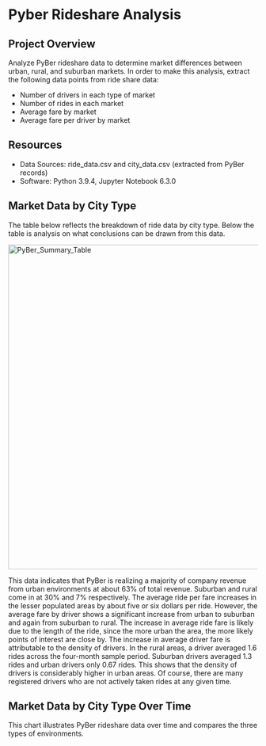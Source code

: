 # Pyber Rideshare Analysis

## Project Overview
Analyze PyBer rideshare data to determine market differences between urban, rural, and suburban markets. In order to make this analysis, extract the following data points from ride share data:

-	Number of drivers in each type of market
-	Number of rides in each market
-	Average fare by market
-	Average fare per driver by market

## Resources

- Data Sources: ride_data.csv and city_data.csv (extracted from PyBer records)
- Software: Python 3.9.4, Jupyter Notebook 6.3.0

## Market Data by City Type

The table below reflects the breakdown of ride data by city type.  Below the table is analysis on what conclusions can be drawn from this data.

<img width="656" alt="PyBer_Summary_Table" src="https://user-images.githubusercontent.com/78807451/120079602-a0bdb200-c082-11eb-9edf-5d0e3df9d5de.png">

This data indicates that PyBer is realizing a majority of company revenue from urban environments at about 63% of total revenue. Suburban and rural come in at 30% and 7% respectively.  The average ride per fare increases in the lesser populated areas by about five or six dollars per ride. However, the average fare by driver shows a significant increase from urban to suburban and again from suburban to rural. The increase in average ride fare is likely due to the length of the ride, since the more urban the area, the more likely points of interest are close by. The increase in average driver fare is attributable to the density of drivers. In the rural areas, a driver averaged 1.6 rides across the four-month sample period. Suburban drivers averaged 1.3 rides and urban drivers only 0.67 rides. This shows that the density of drivers is considerably higher in urban areas. Of course, there are many registered drivers who are not actively taken rides at any given time.

## Market Data by City Type Over Time

This chart illustrates PyBer rideshare data over time and compares the three types of environments.
